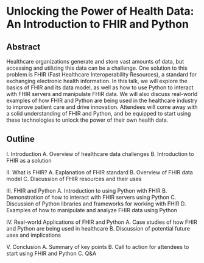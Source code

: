 # Unlocking the Power of Health Data: An Introduction to FHIR and Python

## Abstract

Healthcare organizations generate and store vast amounts of data, but accessing and utilizing this data can be a challenge. One solution to this problem is FHIR (Fast Healthcare Interoperability Resources), a standard for exchanging electronic health information. In this talk, we will explore the basics of FHIR and its data model, as well as how to use Python to interact with FHIR servers and manipulate FHIR data. We will also discuss real-world examples of how FHIR and Python are being used in the healthcare industry to improve patient care and drive innovation. Attendees will come away with a solid understanding of FHIR and Python, and be equipped to start using these technologies to unlock the power of their own health data.

## Outline

I. Introduction
A. Overview of healthcare data challenges
B. Introduction to FHIR as a solution

II. What is FHIR?
A. Explanation of FHIR standard
B. Overview of FHIR data model
C. Discussion of FHIR resources and their uses

III. FHIR and Python
A. Introduction to using Python with FHIR
B. Demonstration of how to interact with FHIR servers using Python
C. Discussion of Python libraries and frameworks for working with FHIR
D. Examples of how to manipulate and analyze FHIR data using Python

IV. Real-world Applications of FHIR and Python
A. Case studies of how FHIR and Python are being used in healthcare
B. Discussion of potential future uses and implications

V. Conclusion
A. Summary of key points
B. Call to action for attendees to start using FHIR and Python
C. Q&A
